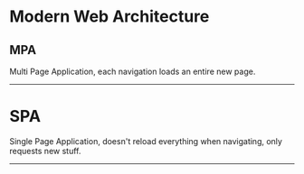 # Modern Web Architecture
## MPA

Multi Page Application, each navigation loads an entire new page.

---
# SPA

Single Page Application, doesn't reload everything when navigating, only requests new stuff.

---
